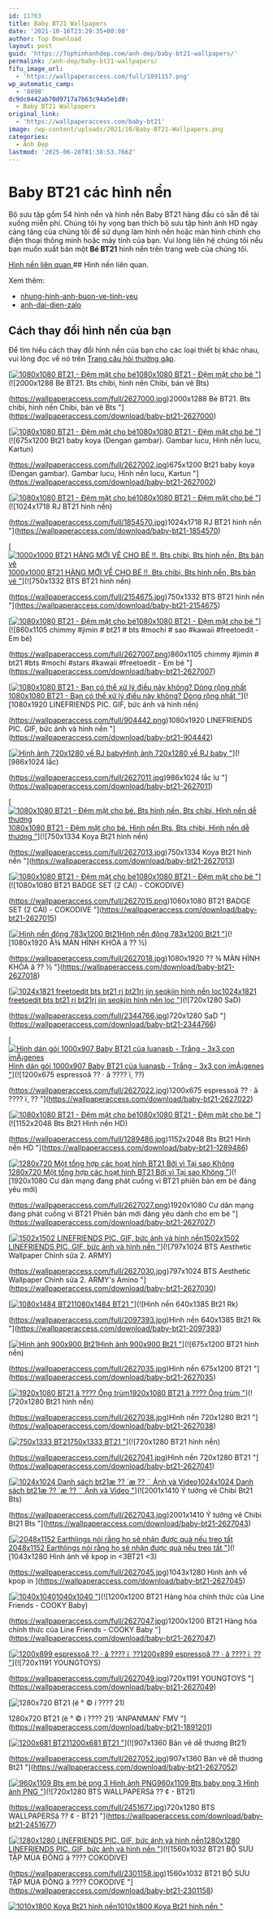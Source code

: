 ```yaml
---
id: 11763
title: Baby BT21 Wallpapers
date: '2021-10-16T23:29:35+00:00'
author: Top Download
layout: post
guid: 'https://Tophinhanhdep.com/anh-dep/baby-bt21-wallpapers/'
permalink: /anh-dep/baby-bt21-wallpapers/
fifu_image_url:
  - 'https://wallpaperaccess.com/full/1891157.png'
wp_automatic_camp:
  - '8098'
dc9dc0442ab70d9717a7b63c94a5e1d0:
  - Baby BT21 Wallpapers
original_link:
  - 'https://wallpaperaccess.com/baby-bt21'
image: /wp-content/uploads/2021/10/Baby-BT21-Wallpapers.png
categories:
  - Ảnh Đẹp
lastmod: '2025-06-28T01:38:53.766Z'
---
```

# Baby BT21 các hình nền

Bộ sưu tập gồm 54 hình nền và hình nền Baby BT21 hàng đầu có sẵn để tải xuống miễn phí. Chúng tôi hy vọng bạn thích bộ sưu tập hình ảnh HD ngày càng tăng của chúng tôi để sử dụng làm hình nền hoặc màn hình chính cho điện thoại thông minh hoặc máy tính của bạn. Vui lòng liên hệ chúng tôi nếu bạn muốn xuất bản một **Bé BT21** hình nền trên trang web của chúng tôi.

[Hình nền liên quan ](#related) ## Hình nền liên quan.

   
 Xem thêm:

   
- [nhung-hinh-anh-buon-ve-tinh-yeu](https://tophinhanhdep.com/hinh-anh-buon/nhung-hinh-anh-buon-ve-tinh-yeu/)
- [anh-dai-dien-zalo](https://tophinhanhdep.com/anh-avatar/anh-dai-dien-zalo/)

## Cách thay đổi hình nền của bạn

Để tìm hiểu cách thay đổi hình nền của bạn cho các loại thiết bị khác nhau, vui lòng đọc về nó trên [Trang câu hỏi thường gặp](https://tophinhanhdep.com/faq/).

  
[[![1080x1080 BT21 - Đệm mặt cho bé](https://wallpaperaccess.com/full/1891157.png)1080x1080 BT21 - Đệm mặt cho bé "](https://wallpaperaccess.com/download/baby-bt21-1891157)](![2000x1288 Bé BT21.  Bts chibi, hình nền Chibi, bản vẽ Bts)

(https://wallpaperaccess.com/full/2627000.jpg)2000x1288 Bé BT21. Bts chibi, hình nền Chibi, bản vẽ Bts "](https://wallpaperaccess.com/download/baby-bt21-2627000)

[[![1080x1080 BT21 - Đệm mặt cho bé](https://wallpaperaccess.com/full/1969292.png)1080x1080 BT21 - Đệm mặt cho bé "](https://wallpaperaccess.com/download/baby-bt21-1969292)](![675x1200 Bt21 baby koya (Dengan gambar).  Gambar lucu, Hình nền lucu, Kartun)

(https://wallpaperaccess.com/full/2627002.jpg)675x1200 Bt21 baby koya (Dengan gambar). Gambar lucu, Hình nền lucu, Kartun "](https://wallpaperaccess.com/download/baby-bt21-2627002)

[[![1080x1080 BT21 - Đệm mặt cho bé](https://wallpaperaccess.com/full/1689245.png)1080x1080 BT21 - Đệm mặt cho bé "](https://wallpaperaccess.com/download/baby-bt21-1689245)](![1024x1718 RJ BT21 hình nền)

(https://wallpaperaccess.com/full/1854570.jpg)1024x1718 RJ BT21 hình nền "](https://wallpaperaccess.com/download/baby-bt21-1854570)

[[![1000x1000 BT21 HÀNG MỚI VỀ CHO BÉ !!.  Bts chibi, Bts hình nền, Bts bản vẽ](https://wallpaperaccess.com/full/2627005.jpg)1000x1000 BT21 HÀNG MỚI VỀ CHO BÉ !!. Bts chibi, Bts hình nền, Bts bản vẽ "](https://wallpaperaccess.com/download/baby-bt21-2627005)](![750x1332 BTS BT21 hình nền)

(https://wallpaperaccess.com/full/2154675.jpg)750x1332 BTS BT21 hình nền "](https://wallpaperaccess.com/download/baby-bt21-2154675)

[[![1080x1080 BT21 - Đệm mặt cho bé](https://wallpaperaccess.com/full/1854587.png)1080x1080 BT21 - Đệm mặt cho bé "](https://wallpaperaccess.com/download/baby-bt21-1854587)](![860x1105 chimmy #jimin # bt21 # bts #mochi # sao #kawaii #freetoedit - Em bé)

(https://wallpaperaccess.com/full/2627007.png)860x1105 chimmy #jimin # bt21 #bts #mochi #stars #kawaii #freetoedit - Em bé "](https://wallpaperaccess.com/download/baby-bt21-2627007)

[[![1080x1080 BT21 - Bạn có thể xử lý điều này không?  Dòng rộng nhất](https://wallpaperaccess.com/full/2627008.jpg)1080x1080 BT21 - Bạn có thể xử lý điều này không? Dòng rộng nhất "](https://wallpaperaccess.com/download/baby-bt21-2627008)](![1080x1920 LINEFRIENDS PIC.  GIF, bức ảnh và hình nền)

(https://wallpaperaccess.com/full/904442.png)1080x1920 LINEFRIENDS PIC. GIF, bức ảnh và hình nền "](https://wallpaperaccess.com/download/baby-bt21-904442)

[[![Hình ảnh 720x1280 về RJ baby](https://wallpaperaccess.com/full/2627010.jpg)Hình ảnh 720x1280 về RJ baby "](https://wallpaperaccess.com/download/baby-bt21-2627010)](![986x1024 lắc)

(https://wallpaperaccess.com/full/2627011.jpg)986x1024 lắc lư "](https://wallpaperaccess.com/download/baby-bt21-2627011)

[[![1080x1080 BT21 - Đệm mặt cho bé.  Bts hình nền, Bts chibi, Hình nền dễ thương](https://wallpaperaccess.com/full/2627012.png)1080x1080 BT21 - Đệm mặt cho bé. Hình nền Bts, Bts chibi, Hình nền dễ thương "](https://wallpaperaccess.com/download/baby-bt21-2627012)](![750x1334 Koya Bt21 hình nền)

(https://wallpaperaccess.com/full/2627013.jpg)750x1334 Koya Bt21 hình nền "](https://wallpaperaccess.com/download/baby-bt21-2627013)

[[![1080x1080 BT21 - Đệm mặt cho bé](https://wallpaperaccess.com/full/1891184.png)1080x1080 BT21 - Đệm mặt cho bé "](https://wallpaperaccess.com/download/baby-bt21-1891184)](![1080x1080 BT21 BADGE SET (2 CÁI) - COKODIVE)

(https://wallpaperaccess.com/full/2627015.png)1080x1080 BT21 BADGE SET (2 CÁI) - COKODIVE "](https://wallpaperaccess.com/download/baby-bt21-2627015)

[[![Hình nền động 783x1200 Bt21](https://wallpaperaccess.com/full/2627016.jpg)Hình nền động 783x1200 Bt21 "](https://wallpaperaccess.com/download/baby-bt21-2627016)](![1080x1920 Â¾ MÀN HÌNH KHÓA â ?? ½)

(https://wallpaperaccess.com/full/2627018.jpg)1080x1920 ?? ¾ MÀN HÌNH KHÓA â ?? ½ "](https://wallpaperaccess.com/download/baby-bt21-2627018)

[[![1024x1821 freetoedit bts bt21 rj bt21rj jin seokjin hình nền loc](https://wallpaperaccess.com/full/1854574.jpg)1024x1821 freetoedit bts bt21 rj bt21rj jin seokjin hình nền loc "](https://wallpaperaccess.com/download/baby-bt21-1854574)](![720x1280 SaD)

(https://wallpaperaccess.com/full/2344766.jpg)720x1280 SaD "](https://wallpaperaccess.com/download/baby-bt21-2344766)

[[![Hình dán gói 1000x907 Baby BT21 của luanasb - Trắng - 3x3 con imÃ¡genes](https://wallpaperaccess.com/full/2627020.png)Hình dán gói 1000x907 Baby BT21 của luanasb - Trắng - 3x3 con imÃ¡genes "](https://wallpaperaccess.com/download/baby-bt21-2627020)](![1200x675 espressoâ ?? · â ???? ï¸ ??)

(https://wallpaperaccess.com/full/2627022.jpg)1200x675 espressoâ ?? · â ???? ï¸ ?? "](https://wallpaperaccess.com/download/baby-bt21-2627022)

[[![1080x1080 BT21 - Đệm mặt cho bé](https://wallpaperaccess.com/full/2097431.png)1080x1080 BT21 - Đệm mặt cho bé "](https://wallpaperaccess.com/download/baby-bt21-2097431)](![1152x2048 Bts Bt21 Hình nền HD)

(https://wallpaperaccess.com/full/1289486.jpg)1152x2048 Bts Bt21 Hình nền HD "](https://wallpaperaccess.com/download/baby-bt21-1289486)

[[![1280x720 Một tổng hợp các hoạt hình BT21 Bởi vì Tại sao Không](https://wallpaperaccess.com/full/1689047.jpg)1280x720 Một tổng hợp các hoạt hình BT21 Bởi vì Tại sao Không "](https://wallpaperaccess.com/download/baby-bt21-1689047)](![1920x1080 Cư dân mạng đang phát cuồng vì BT21 phiên bản em bé đáng yêu mới)

(https://wallpaperaccess.com/full/2627027.png)1920x1080 Cư dân mạng đang phát cuồng vì BT21 Phiên bản mới đáng yêu dành cho em bé "](https://wallpaperaccess.com/download/baby-bt21-2627027)

[[![1502x1502 LINEFRIENDS PIC.  GIF, bức ảnh và hình nền](https://wallpaperaccess.com/full/2627028.jpg)1502x1502 LINEFRIENDS PIC. GIF, bức ảnh và hình nền "](https://wallpaperaccess.com/download/baby-bt21-2627028)](![797x1024 BTS Aesthetic Wallpaper Chỉnh sửa 2. ARMY)

(https://wallpaperaccess.com/full/2627030.jpg)797x1024 BTS Aesthetic Wallpaper Chỉnh sửa 2. ARMY's Amino "](https://wallpaperaccess.com/download/baby-bt21-2627030)

[[![1080x1484 BT21](https://wallpaperaccess.com/full/1969309.jpg)1080x1484 BT21 "](https://wallpaperaccess.com/download/baby-bt21-1969309)](![Hình nền 640x1385 Bt21 Rk)

(https://wallpaperaccess.com/full/2097393.jpg)Hình nền 640x1385 Bt21 Rk "](https://wallpaperaccess.com/download/baby-bt21-2097393)

[[![Hình ảnh 900x900 Bt21](https://wallpaperaccess.com/full/2627034.jpg)Hình ảnh 900x900 Bt21 "](https://wallpaperaccess.com/download/baby-bt21-2627034)](![675x1200 BT21 hình nền)

(https://wallpaperaccess.com/full/2627035.jpg)Hình nền 675x1200 BT21 "](https://wallpaperaccess.com/download/baby-bt21-2627035)

[[![1920x1080 BT21 â ????  Ông trùm](https://wallpaperaccess.com/full/2627037.jpg)1920x1080 BT21 â ???? Ông trùm "](https://wallpaperaccess.com/download/baby-bt21-2627037)](![720x1280 Bt21 hình nền)

(https://wallpaperaccess.com/full/2627038.jpg)Hình nền 720x1280 Bt21 "](https://wallpaperaccess.com/download/baby-bt21-2627038)

[[![750x1333 BT21](https://wallpaperaccess.com/full/1689166.jpg)750x1333 BT21 "](https://wallpaperaccess.com/download/baby-bt21-1689166)](![720x1280 BT21 hình nền)

(https://wallpaperaccess.com/full/2627041.jpg)Hình nền 720x1280 BT21 "](https://wallpaperaccess.com/download/baby-bt21-2627041)

[[![1024x1024 Danh sách bt21æ ?? ´æ ?? ¨ Ảnh và Video](https://wallpaperaccess.com/full/2627042.jpg)1024x1024 Danh sách bt21æ ?? ´æ ?? ¨ Ảnh và Video "](https://wallpaperaccess.com/download/baby-bt21-2627042)](![2001x1410 Ý tưởng vẽ Chibi Bt21 Bts)

(https://wallpaperaccess.com/full/2627043.jpg)2001x1410 Ý tưởng vẽ Chibi Bt21 Bts "](https://wallpaperaccess.com/download/baby-bt21-2627043)

[[![2048x1152 Earthlings nói rằng họ sẽ nhận được quà nếu treo tất](https://wallpaperaccess.com/full/2627044.jpg)2048x1152 Earthlings nói rằng họ sẽ nhận được quà nếu treo tất "](https://wallpaperaccess.com/download/baby-bt21-2627044)](![1043x1280 Hình ảnh về kpop in <3BT21 <3)

(https://wallpaperaccess.com/full/2627045.jpg)1043x1280 Hình ảnh về kpop in ](https://wallpaperaccess.com/download/baby-bt21-2627045)

[[![1040x1040 ](https://wallpaperaccess.com/full/1289504.gif)1040x1040 "](https://wallpaperaccess.com/download/baby-bt21-1289504)](![1200x1200 BT21 Hàng hóa chính thức của Line Friends - COOKY Baby)

(https://wallpaperaccess.com/full/2627047.jpg)1200x1200 BT21 Hàng hóa chính thức của Line Friends - COOKY Baby "](https://wallpaperaccess.com/download/baby-bt21-2627047)

[[![1200x899 espressoâ ?? · â ???? ï¸ ??](https://wallpaperaccess.com/full/2627048.jpg)1200x899 espressoâ ?? · â ???? ï¸ ?? "](https://wallpaperaccess.com/download/baby-bt21-2627048)](![720x1191 YOUNGTOYS)

(https://wallpaperaccess.com/full/2627049.jpg)720x1191 YOUNGTOYS "](https://wallpaperaccess.com/download/baby-bt21-2627049)

[![1280x720 BT21 (ë ° © í ???? 21)](https://wallpaperaccess.com/full/1891201.jpg)

1280x720 BT21 (ë ° © í ???? 21) 'ANPANMAN' FMV "](https://wallpaperaccess.com/download/baby-bt21-1891201)

[[![1200x681 BT21](https://wallpaperaccess.com/full/2097438.jpg)1200x681 BT21 "](https://wallpaperaccess.com/download/baby-bt21-2097438)](![907x1360 Bản vẽ dễ thương Bt21)

(https://wallpaperaccess.com/full/2627052.jpg)907x1360 Bản vẽ dễ thương Bt21 "](https://wallpaperaccess.com/download/baby-bt21-2627052)

[[![960x1109 Bts em bé png 3 Hình ảnh PNG](https://wallpaperaccess.com/full/2627053.png)960x1109 Bts baby png 3 Hình ảnh PNG "](https://wallpaperaccess.com/download/baby-bt21-2627053)](![720x1280 BTS WALLPAPERSâ ?? ¢ - BT21)

(https://wallpaperaccess.com/full/2451677.jpg)720x1280 BTS WALLPAPERSâ ?? ¢ - BT21 "](https://wallpaperaccess.com/download/baby-bt21-2451677)

[[![1280x1280 LINEFRIENDS PIC.  GIF, bức ảnh và hình nền](https://wallpaperaccess.com/full/1557170.jpg)1280x1280 LINEFRIENDS PIC. GIF, bức ảnh và hình nền "](https://wallpaperaccess.com/download/baby-bt21-1557170)](![1560x1032 BT21 BỘ SƯU TẬP MÙA ĐÔNG â ????  COKODIVE)

(https://wallpaperaccess.com/full/2301158.jpg)1560x1032 BT21 BỘ SƯU TẬP MÙA ĐÔNG â ???? COKODIVE "](https://wallpaperaccess.com/download/baby-bt21-2301158)

[![1010x1800 Koya Bt21 hình nền](https://wallpaperaccess.com/full/2627058.jpg)1010x1800 Koya Bt21 hình nền "](https://wallpaperaccess.com/download/baby-bt21-2627058)
